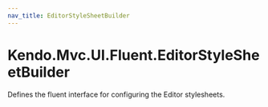 ```yaml
---
nav_title: EditorStyleSheetBuilder
---
```


# Kendo.Mvc.UI.Fluent.EditorStyleSheetBuilder

Defines the fluent interface for configuring the Editor stylesheets.